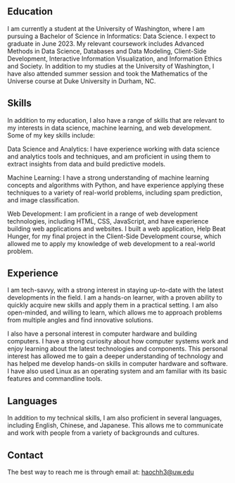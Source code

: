 ## Education
I am currently a student at the University of Washington, where I am pursuing a Bachelor of Science in Informatics: Data Science. I expect to graduate in June 2023. My relevant coursework includes Advanced Methods in Data Science, Databases and Data Modeling, Client-Side Development, Interactive Information Visualization, and Information Ethics and Society. In addition to my studies at the University of Washington, I have also attended summer session and took the Mathematics of the Universe course at Duke University in Durham, NC.

## Skills
In addition to my education, I also have a range of skills that are relevant to my interests in data science, machine learning, and web development. Some of my key skills include:

Data Science and Analytics: I have experience working with data science and analytics tools and techniques, and am proficient in using them to extract insights from data and build predictive models.

Machine Learning: I have a strong understanding of machine learning concepts and algorithms with Python, and have experience applying these techniques to a variety of real-world problems, including spam prediction, and image classification.

Web Development: I am proficient in a range of web development technologies, including HTML, CSS, JavaScript, and have experience building web applications and websites. I built a web application, Help Beat Hunger, for my final project in the Client-Side Development course, which allowed me to apply my knowledge of web development to a real-world problem.

## Experience
I am tech-savvy, with a strong interest in staying up-to-date with the latest developments in the field. I am a hands-on learner, with a proven ability to quickly acquire new skills and apply them in a practical setting. I am also open-minded, and willing to learn, which allows me to approach problems from multiple angles and find innovative solutions. 

I also have a personal interest in computer hardware and building computers. I have a strong curiosity about how computer systems work and enjoy learning about the latest technologies and components. This personal interest has allowed me to gain a deeper understanding of technology and has helped me develop hands-on skills in computer hardware and software. I have also used Linux as an operating system and am familiar with its basic features and commandline tools.

## Languages
In addition to my technical skills, I am also proficient in several languages, including English, Chinese, and Japanese. This allows me to communicate and work with people from a variety of backgrounds and cultures.

## Contact
The best way to reach me is through email at: [haochh3@uw.edu](mailto:haochh3@uw.edu)